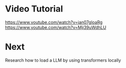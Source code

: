 # Video Tutorial

https://www.youtube.com/watch?v=jan07gloaRg
https://www.youtube.com/watch?v=Mji39uWdhLU

# Next

Research how to load a LLM by using transformers locally
